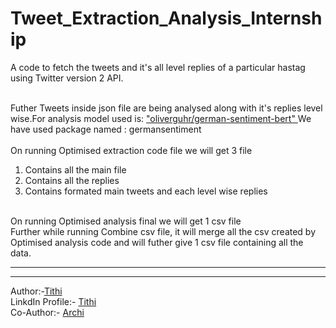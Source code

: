# Tweet_Extraction_Analysis_Internship
A code to fetch the tweets and it's all level replies of a particular hastag using Twitter version 2 API.
<br/>
<br/>

Futher Tweets inside json file are being analysed along with it's replies level wise.For analysis model used is: <a href="https://github.com/oliverguhr/german-sentiment-lib"  target="_blank" rel="noopener noreferrer" >"oliverguhr/german-sentiment-bert" </a>
We have used package named : germansentiment
<br/>
<br/>
On running Optimised extraction code file we will get 3 file <br/>
1. Contains all the main file <br/>
2. Contains all the replies <br/>
3. Contains formated main tweets and each level wise replies <br/>
<br/>
On running Optimised analysis final we will get 1 csv file <br/>
Further while running Combine csv file, it will merge all the csv created by Optimised analysis code and will futher give 1 csv file containing all the data.
<hr/>
<hr/>
Author:-<a href="https://github.com/TITHI007">Tithi</a><br/>
LinkdIn Profile:- <a href="https://www.linkedin.com/in/tithi-patel-a97728199">Tithi</a><br/>
Co-Author:- <a href="https://github.com/archi4">Archi</a><br/>
